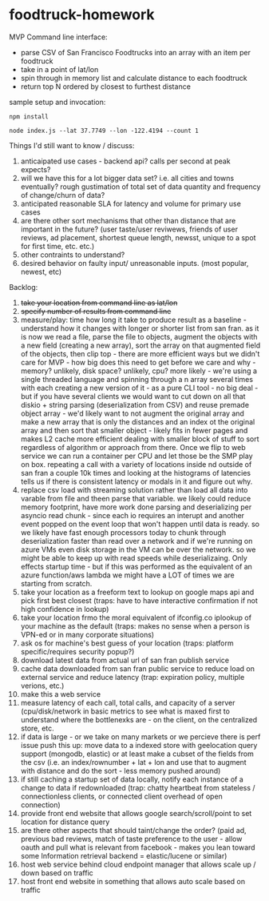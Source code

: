 # foodtruck-homework
MVP Command line interface:
- parse CSV of San Francisco Foodtrucks into an array with an item per foodtruck
- take in a point of lat/lon
- spin through in memory list and calculate distance to each foodtruck
- return top N ordered by closest to furthest distance


sample setup and invocation:

```npm install```

```node index.js --lat 37.7749 --lon -122.4194 --count 1```

Things I'd still want to know / discuss: 
1. anticaipated use cases - backend api?  calls per second at peak expects?
1. will we have this for a lot bigger data set?  i.e. all cities and towns eventually?  rough gustimation of total set of data quantity and frequency of change/churn of data?
1. anticipated reasonable SLA for latency and volume for primary use cases
1. are there other sort mechanisms that other than distance that are important in the future? (user taste/user reviwews, friends of user reviews, ad placement, shortest queue length, newsst, unique to a spot for first time, etc. etc.)
1. other contraints to understand?
1. desired behavior on faulty input/ unreasonable inputs. (most popular, newest, etc)

Backlog:
1. ~~take your location from command line as lat/lon~~
1. ~~specify number of results from command line~~
1. measure/play: time how long it take to produce result as a baseline - understand how it changes with longer or shorter list from san fran.  as it is now we read a file, parse the file to objects, augment the objects with a new field (creating a new array), sort the array on that augmented field of the objects, then clip top - there are more efficient ways but we didn't care for MVP - how big does this need to get before we care and why - memory? unlikely, disk space? unlikely, cpu? more likely - we're using a single threaded language and spinning through a n array several times with each creating a new version of it - as a pure CLI tool - no big deal - but if you have several clients we would want to cut down on all that diskio + string parsing (deserialization from CSV) and reuse premade object array - we'd likely want to not augment the original array and make a new array that is only the distances and an index ot the original array and then sort that smaller object - likely fits in fewer pages and makes L2 cache more efficient dealing with smaller block of stuff to sort regardless of algorithm or approach from there.  Once we flip to web service we can run a container per CPU and let those be the SMP play on box.  repeating a call with a variety of locations inside nd outside of san fran a couple 10k times and looking at the histograms of latencies tells us if there is consistent latency or modals in it and figure out why.
1. replace csv load with streaming solution rather than load all data into varable from file and theen parse that variable.  we likely could reduce memory footprint, have more work done parsing and deserializing per asyncio read chunk - since each io requires an interupt and another event popped on the event loop that won't happen until data is ready. so we likely have fast enough processors today to chunk through deserialization faster than read over a network and if we're running on azure VMs even disk storage in the VM can be over the network.  so we might be able to keep up with read speeds while deserializaing.  Only effects startup time - but if this was performed as the equivalent of an azure function/aws lambda we might have a LOT of times we are starting from scratch.
1. take your location as a freeform text to lookup on google maps api and pick first best closest (traps: have to have interactive confirmation if not high confidence in lookup)
1. take your location frmo the moral equivalent of ifconfig.co iplookup of your machine as the default (traps: makes no sense when a person is VPN-ed or in many corporate situations)
1. ask os for machine's best guess of your location (traps: platform specific/requires security popup?)
1. download latest data from actual url of san fran publish service
1. cache data downloaded from san fran public service to reduce load on external service and reduce latency (trap: expiration policy, multiple verions, etc.)
1. make this a web service
1. measure latency of each call, total calls, and capacity of a server (cpu/disk/network in basic metrics to see what is maxed first to understand where the bottlenexks are - on the client, on the centralized store, etc.
1. if data is large - or we take on many markets or we percieve there is perf issue push this up: move data to a indexed store with geelocation query support (mongodb, elastic) or at least make a cubset of the fields from the csv (i.e. an index/rownumber + lat + lon and use that to augment with distance and do the sort - less memory pushed around)
1. if still caching a startup set of data locally, notify each instance of a change to data if redownloaded (trap: chatty heartbeat from stateless / connectionless clients, or connected client overhead of open connection)
1. provide front end website that allows google search/scroll/point to set location for distance query
1. are there other aspects that should taint/change the order?  (paid ad, previous bad reviews, match of taste preference to the user - allow oauth and pull what is relevant from facebook - makes you lean toward some Information retrieval backend = elastic/lucene or similar)
1. host web service behind cloud endpoint manager that allows scale up / down based on traffic
1. host front end website in something that allows auto scale based on traffic

